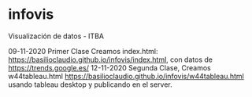 # infovis
Visualización de datos - ITBA

 09-11-2020 Primer Clase Creamos index.html: https://basilioclaudio.github.io/infovis/index.html,  con datos de https://trends.google.es/ 
 12-11-2020 Segunda Clase, Creamos w44tableau.html https://basilioclaudio.github.io/infovis/w44tableau.html usando tableau desktop y publicando en el server.
